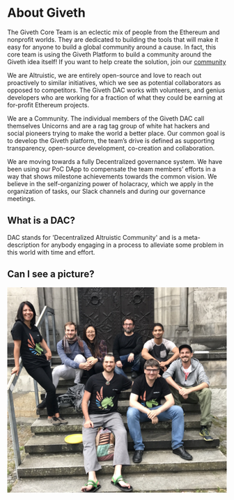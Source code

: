 # About Giveth

The Giveth Core Team is an eclectic mix of people from the Ethereum and nonprofit worlds. They are dedicated to building the tools that will make it easy for anyone to build a global community around a cause. In fact, this core team is using the Giveth Platform to build a community around the Giveth idea itself! If you want to help create the solution, join our [community](http://join.giveth.io)

We are Altruistic, we are entirely open-source and love to reach out proactively to similar initiatives, which we see as potential collaborators as opposed to competitors. The Giveth DAC works with volunteers, and genius developers who are working for a fraction of what they could be earning at for-profit Ethereum projects.

We are a Community. The individual members of the Giveth DAC call themselves Unicorns and are a rag tag group of white hat hackers and social pioneers trying to make the world a better place. Our common goal is to develop the Giveth platform, the team’s drive is defined as supporting transparency, open-source development, co-creation and collaboration.

We are moving towards a fully Decentralized governance system. We have been using our PoC DApp to compensate the team members’ efforts in a way that shows milestone achievements towards the common vision. We believe in the self-organizing power of holacracy, which we apply in the organization of tasks, our Slack channels and during our governance meetings.

## What is a DAC?

DAC stands for 'Decentralized Altruistic Community' and is a meta-description for anybody engaging in a process to alleviate some problem in this world with time and effort.

## Can I see a picture?

![Team](../images/giveth-dac.jpeg)
